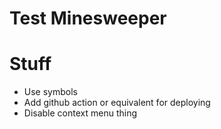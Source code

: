 # Test Minesweeper

# Stuff
- Use symbols
- Add github action or equivalent for deploying
- Disable context menu thing
